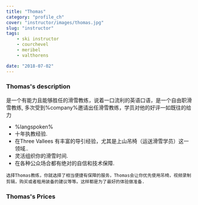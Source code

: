 ```yaml
---
title: "Thomas"
category: "profile_ch"
cover: "instructor/images/thomas.jpg"
slug: "instructor"
tags:
    - ski instructor
    - courchevel
    - meribel
    - valthorens

date: "2018-07-02"
---
```


### Thomas's description
是一个有能力且能够胜任的滑雪教练，说着一口流利的英语口语，是一个自由职滑雪教练,  多次受到%company%邀请出任滑雪教练，学员对他的好评一如既往的给力

* %langspoken% 
* 十年执教经验.
* 在Three Vallees 有丰富的导引经验，尤其是上山吊椅（运送滑雪学员）这一领域..
* 灵活组织你的滑雪时间.
* 在各种公众场合都有绝对的自信和技术保障.

`选择Thomas教练，你就选择了相当便捷有保障的服务，Thomas会让你优先使用吊椅，视频录制剪辑，购买或者租用装备的建议等等。这样都是为了最好的体验做准备.`

### Thomas's Prices
